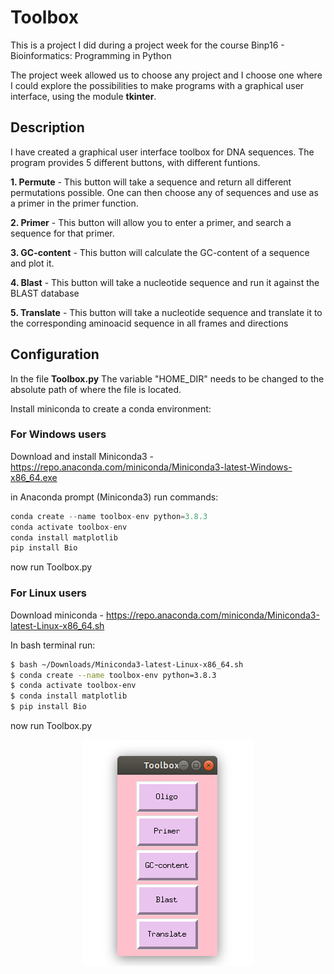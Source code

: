 # Toolbox
This is a project I did during a project week for the course Binp16 - Bioinformatics: Programming in Python

The project week allowed us to choose any project and I choose one where I could explore the possibilities to make programs with a graphical user interface, using the module **tkinter**.

## Description
I have created a graphical user interface toolbox for DNA sequences. The program provides 5 different buttons, with different funtions.

**1. Permute** -
This button will take a sequence and return all different permutations possible. One can then choose any of sequences and use as a primer in the primer function.
  
**2. Primer** -
This button will allow you to enter a primer, and search a sequence for that primer.
  
**3. GC-content** -
This button will calculate the GC-content of a sequence and plot it.
  
**4. Blast** -
This button will take a nucleotide sequence and run it against the BLAST database
  
**5. Translate** -
This button will take a nucleotide sequence and translate it to the corresponding aminoacid sequence in all frames and directions
  

## Configuration

In the file **Toolbox.py** The variable "HOME_DIR" needs to be changed to the absolute path of where the file is located.

Install miniconda to create a conda environment:
### For Windows users
Download and install Miniconda3 - https://repo.anaconda.com/miniconda/Miniconda3-latest-Windows-x86_64.exe

in Anaconda prompt (Miniconda3) run commands:
```python
conda create --name toolbox-env python=3.8.3
conda activate toolbox-env
conda install matplotlib
pip install Bio
```
now run Toolbox.py

### For Linux users
Download miniconda - https://repo.anaconda.com/miniconda/Miniconda3-latest-Linux-x86_64.sh

In bash terminal run:
```bash
$ bash ~/Downloads/Miniconda3-latest-Linux-x86_64.sh
$ conda create --name toolbox-env python=3.8.3
$ conda activate toolbox-env
$ conda install matplotlib
$ pip install Bio
```
now run Toolbox.py

<p align="center">
<img src="images/Toolbox_img.png" align="center">
</p>

